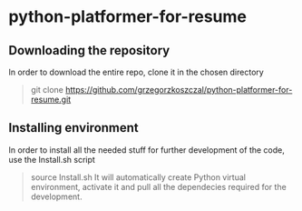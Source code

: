 # python-platformer-for-resume

## Downloading the repository
In order to download the entire repo, clone it in the chosen directory
> git clone https://github.com/grzegorzkoszczal/python-platformer-for-resume.git

## Installing environment
In order to install all the needed stuff for further development of the code, use the Install.sh script
> source Install.sh
It will automatically create Python virtual environment, activate it and pull all the dependecies required
for the development.
